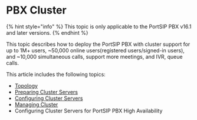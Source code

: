 # PBX Cluster

{% hint style="info" %}
This topic is only applicable to the PortSIP PBX v16.1 and later versions.
{% endhint %}

This topic describes how to deploy the PortSIP PBX with cluster support for up to 1M+ users, \~50,000 online users(registered users/signed-in users), and \~10,000 simultaneous calls, support more meetings, and IVR, queue calls.

This article includes the following topics:

* [Topology](topology.md)
* [Preparing Cluster Servers](preparing-cluster-servers.md)
* [Configuring Cluster Servers](configuring-cluster-servers.md)
* [Managing Cluster](managing-cluster.md)
* Configuring Cluster Servers for PortSIP PBX High Availability
